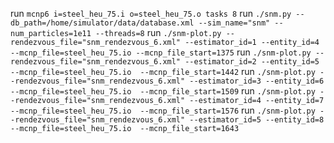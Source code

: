 run `mcnp6 i=steel_heu_75.i o=steel_heu_75.o tasks 8`
run `./snm.py --db_path=/home/simulator/data/database.xml --sim_name="snm" --num_particles=1e11 --threads=8`
run `./snm-plot.py --rendezvous_file="snm_rendezvous_6.xml" --estimator_id=1 --entity_id=4 --mcnp_file=steel_heu_75.io --mcnp_file_start=1375`
run `./snm-plot.py --rendezvous_file="snm_rendezvous_6.xml" --estimator_id=2 --entity_id=5 --mcnp_file=steel_heu_75.io  --mcnp_file_start=1442`
run `./snm-plot.py --rendezvous_file="snm_rendezvous_6.xml" --estimator_id=3 --entity_id=6 --mcnp_file=steel_heu_75.io  --mcnp_file_start=1509`
run `./snm-plot.py --rendezvous_file="snm_rendezvous_6.xml" --estimator_id=4 --entity_id=7 --mcnp_file=steel_heu_75.io  --mcnp_file_start=1576`
run `./snm-plot.py --rendezvous_file="snm_rendezvous_6.xml" --estimator_id=5 --entity_id=8 --mcnp_file=steel_heu_75.io  --mcnp_file_start=1643`